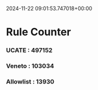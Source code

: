 2024-11-22 09:01:53.747018+00:00
# Rule Counter 
 ### UCATE : 497152

 ### Veneto : 103034

 ### Allowlist : 13930